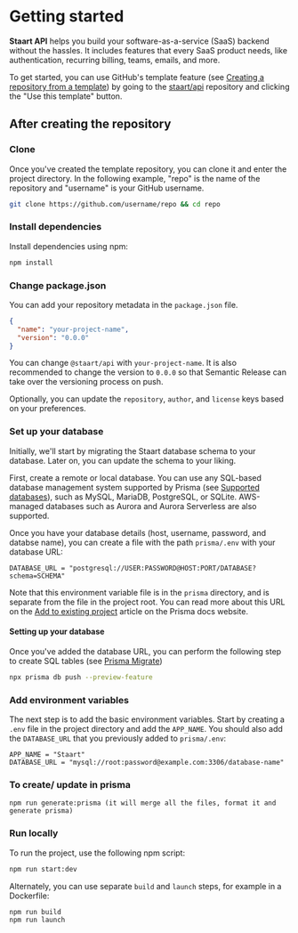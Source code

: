# Getting started

**Staart API** helps you build your software-as-a-service (SaaS) backend without the hassles. It includes features that every SaaS product needs, like authentication, recurring billing, teams, emails, and more.

To get started, you can use GitHub's template feature (see [Creating a repository from a template](https://docs.github.com/en/github/creating-cloning-and-archiving-repositories/creating-a-repository-from-a-template)) by going to the [staart/api](https://github.com/staart/api) repository and clicking the "Use this template" button.

## After creating the repository

### Clone

Once you've created the template repository, you can clone it and enter the project directory. In the following example, "repo" is the name of the repository and "username" is your GitHub username.

```bash
git clone https://github.com/username/repo && cd repo
```

### Install dependencies

Install dependencies using npm:

```bash
npm install
```

### Change package.json

You can add your repository metadata in the `package.json` file.

```json
{
  "name": "your-project-name",
  "version": "0.0.0"
}
```

You can change `@staart/api` with `your-project-name`. It is also recommended to change the version to `0.0.0` so that Semantic Release can take over the versioning process on push.

Optionally, you can update the `repository`, `author`, and `license` keys based on your preferences.

### Set up your database

Initially, we'll start by migrating the Staart database schema to your database. Later on, you can update the schema to your liking.

First, create a remote or local database. You can use any SQL-based database management system supported by Prisma (see [Supported databases](https://www.prisma.io/docs/more/supported-databases)), such as MySQL, MariaDB, PostgreSQL, or SQLite. AWS-managed databases such as Aurora and Aurora Serverless are also supported.

Once you have your database details (host, username, password, and databse name), you can create a file with the path `prisma/.env` with your database URL:

```env
DATABASE_URL = "postgresql://USER:PASSWORD@HOST:PORT/DATABASE?schema=SCHEMA"
```

Note that this environment variable file is in the `prisma` directory, and is separate from the file in the project root. You can read more about this URL on the [Add to existing project](https://www.prisma.io/docs/getting-started/setup-prisma/add-to-existing-project-typescript-postgres#connect-your-database) article on the Prisma docs website.

#### Setting up your database

Once you've added the database URL, you can perform the following step to create SQL tables (see [Prisma Migrate](https://www.prisma.io/docs/reference/tools-and-interfaces/prisma-migrate))

```bash
npx prisma db push --preview-feature
```

### Add environment variables

The next step is to add the basic environment variables. Start by creating a `.env` file in the project directory and add the `APP_NAME`. You should also add the `DATABASE_URL` that you previously added to `prisma/.env`:

```env
APP_NAME = "Staart"
DATABASE_URL = "mysql://root:password@example.com:3306/database-name"
```

### To create/ update in prisma

```
npm run generate:prisma (it will merge all the files, format it and generate prisma)
```

### Run locally

To run the project, use the following npm script:

```bash
npm run start:dev
```

Alternately, you can use separate `build` and `launch` steps, for example in a Dockerfile:

```bash
npm run build
npm run launch
```

